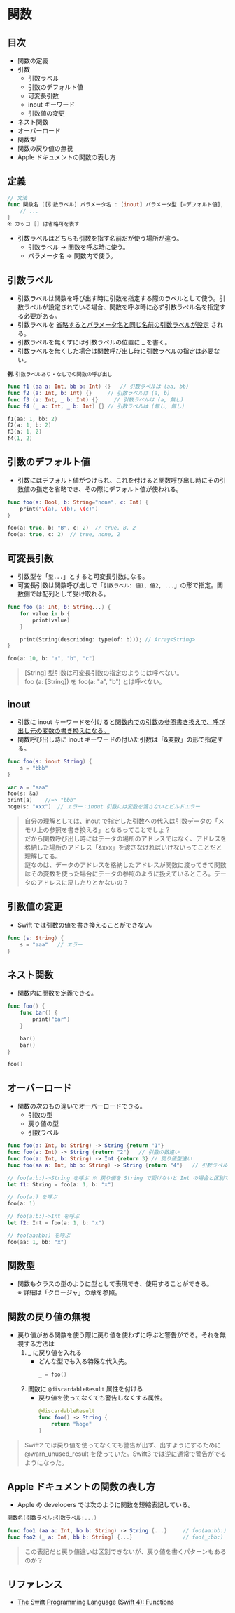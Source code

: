 # 関数

## 目次
- 関数の定義
- 引数
	- 引数ラベル
	- 引数のデフォルト値
	- 可変長引数
	- inout キーワード
	- 引数値の変更
- ネスト関数
- オーバーロード
- 関数型
- 関数の戻り値の無視
- Apple ドキュメントの関数の表し方


## 定義
```Swift
// 文法
func 関数名 ([引数ラベル] パラメータ名 : [inout] パラメータ型 [=デフォルト値], ...) [-> 戻り値型] {
	// ...
}
※ カッコ [] は省略可を表す
```
- 引数ラベルはどちらも引数を指す名前だが使う場所が違う。
	- 引数ラベル → 関数を呼ぶ時に使う。
	- パラメータ名 → 関数内で使う。


## 引数ラベル
- 引数ラベルは関数を呼び出す時に引数を指定する際のラベルとして使う。引数ラベルが設定されている場合、関数を呼ぶ時に必ず引数ラベル名を指定する必要がある。
- 引数ラベルを <u>省略するとパラメータ名と同じ名前の引数ラベルが設定</u> される。
- 引数ラベルを無くすには引数ラベルの位置に \_ を書く。
- 引数ラベルを無くした場合は関数呼び出し時に引数ラベルの指定は必要ない。

<small>**例.** 引数ラベルあり・なしでの関数の呼び出し</small>
```Swift
func f1 (aa a: Int, bb b: Int) {}	// 引数ラベルは (aa, bb)
func f2 (a: Int, b: Int) {}		// 引数ラベルは (a, b)
func f3 (a: Int, _ b: Int) {}     // 引数ラベルは (a, 無し)
func f4 (_ a: Int, _ b: Int) {}	// 引数ラベルは (無し, 無し)

f1(aa: 1, bb: 2)
f2(a: 1, b: 2)
f3(a: 1, 2)
f4(1, 2)
```


## 引数のデフォルト値
- 引数にはデフォルト値がつけられ、これを付けると関数呼び出し時にその引数値の指定を省略でき、その際にデフォルト値が使われる。

```Swift
func foo(a: Bool, b: String="none", c: Int) {
    print("\(a), \(b), \(c)")
}

foo(a: true, b: "B", c: 2)  // true, B, 2
foo(a: true, c: 2)  // true, none, 2
```


## 可変長引数
- 引数型を「`型...`」とすると可変長引数になる。
- 可変長引数は関数呼び出しで「`引数ラベル: 値1, 値2, ...`」の形で指定。関数側では配列として受け取れる。

```Swift
func foo (a: Int, b: String...) {
    for value in b {
        print(value)
    }

    print(String(describing: type(of: b)));	// Array<String>
}

foo(a: 10, b: "a", "b", "c")
```
>[String] 型引数は可変長引数の指定のようには呼べない。<br>
foo (a: [String]) を foo(a: "a", "b") とは呼べない。


## inout
- 引数に inout キーワードを付けると<u>関数内での引数の参照書き換えで、呼び出し元の変数の書き換えになる。</u>
- 関数呼び出し時に inout キーワードの付いた引数は「&変数」の形で指定する。

```Swift
func foo(s: inout String) {
    s = "bbb"
}

var a = "aaa"
foo(s: &a)
print(a)    //=> "bbb"
hoge(s: "xxx")  // エラー：inout 引数には変数を渡さないとビルドエラー
```

> 自分の理解としては、inout で指定した引数への代入は引数データの「メモリ上の参照を書き換える」となるってことでしょ？<br>
だから関数呼び出し時にはデータの場所のアドレスではなく、アドレスを格納した場所のアドレス「&xxx」を渡さなければいけないってことだと理解してる。<br>
謎なのは、データのアドレスを格納したアドレスが関数に渡ってきて関数はその変数を使った場合にデータの参照のように扱えているところ。データのアドレスに戻したりとかないの？


## 引数値の変更
- Swift では引数の値を書き換えることができない。

```Swift
func (s: String) {
	s = "aaa"	// エラー
}
```


## ネスト関数
- 関数内に関数を定義できる。

```Swift
func foo() {
    func bar() {
        print("bar")
    }

    bar()
    bar()
}

foo()
```


## オーバーロード
- 関数の次のもの違いでオーバーロードできる。
	- 引数の型
	- 戻り値の型
	- 引数ラベル

```Swift
func foo(a: Int, b: String) -> String {return "1"}
func foo(a: Int) -> String {return "2"}   // 引数の数違い
func foo(a: Int, b: String) -> Int {return 3} // 戻り値型違い
func foo(aa a: Int, bb b: String) -> String {return "4"}   // 引数ラベル違い

// foo(a:b:)->String を呼ぶ ※ 戻り値を String で受けないと Int の場合と区別できなくなる
let f1: String = foo(a: 1, b: "x")

// foo(a:) を呼ぶ
foo(a: 1)

// foo(a:b:)->Int を呼ぶ
let f2: Int = foo(a: 1, b: "x")

// foo(aa:bb:) を呼ぶ
foo(aa: 1, bb: "x")
```

## 関数型
- 関数もクラスの型のように型として表現でき、使用することができる。<br>
※ 詳細は「クロージャ」の章を参照。


## 関数の戻り値の無視
- 戻り値がある関数を使う際に戻り値を使わずに呼ぶと警告がでる。それを無視する方法は
	1. \_ に戻り値を入れる
		- どんな型でも入る特殊な代入先。
			```Swift
			_ = foo()
			```
	2. 関数に `@discardableResult` 属性を付ける
		- 戻り値を使ってなくても警告しなくする属性。
			```Swift
			@discardableResult
			func foo() -> String {
			    return "hoge"
			}
			```

>Swift2 では戻り値を使ってなくても警告が出ず、出すようにするために @warn_unused_result を使っていた。Swift3 では逆に通常で警告がでるようになった。


## Apple ドキュメントの関数の表し方
- Apple の developers では次のように関数を短縮表記している。
```Swift
関数名(引数ラベル:引数ラベル:...)
```

```Swift
func foo1 (aa a: Int, bb b: String) -> String {...}		// foo(aa:bb:)
func foo2 (_ a: Int, bb b: String) {...}				// foo(_:bb:)
```
>この表記だと戻り値違いは区別できないが、戻り値を書くパターンもあるのか？



## リファレンス
- [The Swift Programming Language (Swift 4): Functions](https://developer.apple.com/library/content/documentation/Swift/Conceptual/Swift_Programming_Language/Functions.html)
